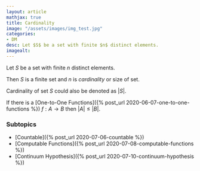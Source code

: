 ```yaml
---
layout: article
mathjax: true
title: Cardinality
image: "/assets/images/img_test.jpg"
categories:
- DM
desc: Let $S$ be a set with finite $n$ distinct elements. 
imagealt: 
---
```


Let $S$ be a set with finite $n$ distinct elements.

































































































































































































































































































































































Then $S$ is a finite set and $n$ is *cardinality* or size of set.

































































































































































































































































































































































Cardinality of set $S$ could also be denoted as $|S|$.


































































































































































































































































































































































If there is a [One-to-One Functions]({% post_url 2020-06-07-one-to-one-functions %}) $f:A \to B$ then $|A| \le |B|$.


































































































































































































































































































































































### Subtopics
- [Countable]({% post_url 2020-07-06-countable %})
- [Computable Functions]({% post_url 2020-07-08-computable-functions %})
- [Continuum Hypothesis]({% post_url 2020-07-10-continuum-hypothesis %})